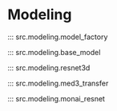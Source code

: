 # Modeling

::: src.modeling.model_factory

::: src.modeling.base_model

::: src.modeling.resnet3d

::: src.modeling.med3_transfer

::: src.modeling.monai_resnet
